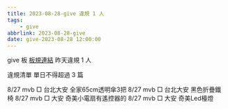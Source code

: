 ```yaml
---
title: 2023-08-28-give 違規 1 人
tags:
    - give
abbrlink: 2023-08-28-give
date: give-2023-08-28 12:00:00
---
```

give 板 [板規連結](https://www.ptt.cc/bbs/give/M.1612495900.A.C32.html)
昨天違規 1 人
<!-- more -->

違規清單
單日不得超過 3 篇

8/27 mvb □ 台北大安  全家65cm透明傘3把
8/27 mvb □ 台北大安 黑色折疊鐵椅
8/27 mvb □ 大安 奇美小電扇有遙控器的
8/27 mvb □ 大安 奇美Led檯燈